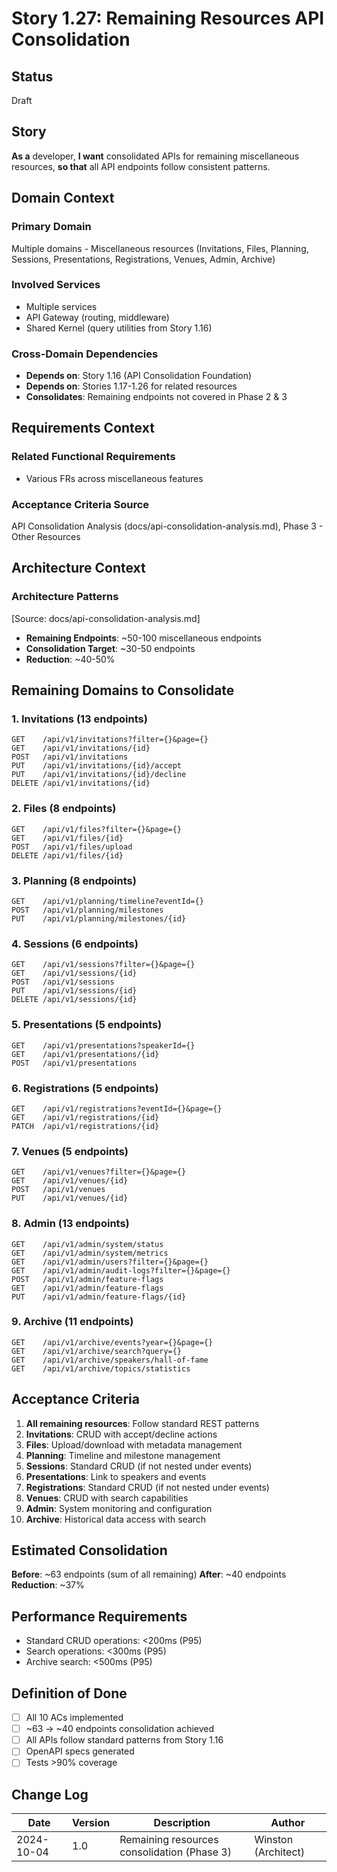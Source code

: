 # Story 1.27: Remaining Resources API Consolidation

## Status
Draft

## Story

**As a** developer,
**I want** consolidated APIs for remaining miscellaneous resources,
**so that** all API endpoints follow consistent patterns.

## Domain Context

### Primary Domain
Multiple domains - Miscellaneous resources (Invitations, Files, Planning, Sessions, Presentations, Registrations, Venues, Admin, Archive)

### Involved Services
- Multiple services
- API Gateway (routing, middleware)
- Shared Kernel (query utilities from Story 1.16)

### Cross-Domain Dependencies
- **Depends on**: Story 1.16 (API Consolidation Foundation)
- **Depends on**: Stories 1.17-1.26 for related resources
- **Consolidates**: Remaining endpoints not covered in Phase 2 & 3

## Requirements Context

### Related Functional Requirements
- Various FRs across miscellaneous features

### Acceptance Criteria Source
API Consolidation Analysis (docs/api-consolidation-analysis.md), Phase 3 - Other Resources

## Architecture Context

### Architecture Patterns
[Source: docs/api-consolidation-analysis.md]
- **Remaining Endpoints**: ~50-100 miscellaneous endpoints
- **Consolidation Target**: ~30-50 endpoints
- **Reduction**: ~40-50%

## Remaining Domains to Consolidate

### 1. Invitations (13 endpoints)
```
GET    /api/v1/invitations?filter={}&page={}
GET    /api/v1/invitations/{id}
POST   /api/v1/invitations
PUT    /api/v1/invitations/{id}/accept
PUT    /api/v1/invitations/{id}/decline
DELETE /api/v1/invitations/{id}
```

### 2. Files (8 endpoints)
```
GET    /api/v1/files?filter={}&page={}
GET    /api/v1/files/{id}
POST   /api/v1/files/upload
DELETE /api/v1/files/{id}
```

### 3. Planning (8 endpoints)
```
GET    /api/v1/planning/timeline?eventId={}
POST   /api/v1/planning/milestones
PUT    /api/v1/planning/milestones/{id}
```

### 4. Sessions (6 endpoints)
```
GET    /api/v1/sessions?filter={}&page={}
GET    /api/v1/sessions/{id}
POST   /api/v1/sessions
PUT    /api/v1/sessions/{id}
DELETE /api/v1/sessions/{id}
```

### 5. Presentations (5 endpoints)
```
GET    /api/v1/presentations?speakerId={}
GET    /api/v1/presentations/{id}
POST   /api/v1/presentations
```

### 6. Registrations (5 endpoints)
```
GET    /api/v1/registrations?eventId={}&page={}
GET    /api/v1/registrations/{id}
PATCH  /api/v1/registrations/{id}
```

### 7. Venues (5 endpoints)
```
GET    /api/v1/venues?filter={}&page={}
GET    /api/v1/venues/{id}
POST   /api/v1/venues
PUT    /api/v1/venues/{id}
```

### 8. Admin (13 endpoints)
```
GET    /api/v1/admin/system/status
GET    /api/v1/admin/system/metrics
GET    /api/v1/admin/users?filter={}&page={}
GET    /api/v1/admin/audit-logs?filter={}&page={}
POST   /api/v1/admin/feature-flags
GET    /api/v1/admin/feature-flags
PUT    /api/v1/admin/feature-flags/{id}
```

### 9. Archive (11 endpoints)
```
GET    /api/v1/archive/events?year={}&page={}
GET    /api/v1/archive/search?query={}
GET    /api/v1/archive/speakers/hall-of-fame
GET    /api/v1/archive/topics/statistics
```

## Acceptance Criteria

1. **All remaining resources**: Follow standard REST patterns
2. **Invitations**: CRUD with accept/decline actions
3. **Files**: Upload/download with metadata management
4. **Planning**: Timeline and milestone management
5. **Sessions**: Standard CRUD (if not nested under events)
6. **Presentations**: Link to speakers and events
7. **Registrations**: Standard CRUD (if not nested under events)
8. **Venues**: CRUD with search capabilities
9. **Admin**: System monitoring and configuration
10. **Archive**: Historical data access with search

## Estimated Consolidation

**Before**: ~63 endpoints (sum of all remaining)
**After**: ~40 endpoints
**Reduction**: ~37%

## Performance Requirements

- Standard CRUD operations: <200ms (P95)
- Search operations: <300ms (P95)
- Archive search: <500ms (P95)

## Definition of Done

- [ ] All 10 ACs implemented
- [ ] ~63 → ~40 endpoints consolidation achieved
- [ ] All APIs follow standard patterns from Story 1.16
- [ ] OpenAPI specs generated
- [ ] Tests >90% coverage

## Change Log

| Date | Version | Description | Author |
|------|---------|-------------|--------|
| 2024-10-04 | 1.0 | Remaining resources consolidation (Phase 3) | Winston (Architect) |
